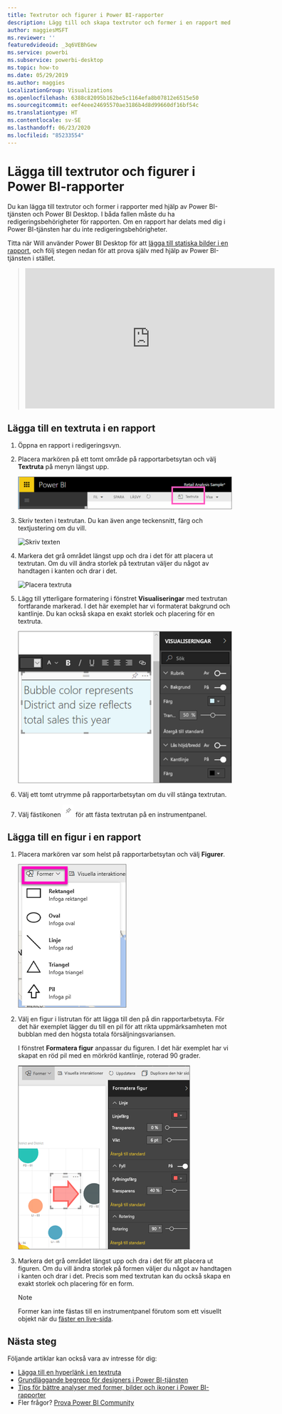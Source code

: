 ```yaml
---
title: Textrutor och figurer i Power BI-rapporter
description: Lägg till och skapa textrutor och former i en rapport med hjälp av Microsoft Power BI-tjänsten.
author: maggiesMSFT
ms.reviewer: ''
featuredvideoid: _3q6VEBhGew
ms.service: powerbi
ms.subservice: powerbi-desktop
ms.topic: how-to
ms.date: 05/29/2019
ms.author: maggies
LocalizationGroup: Visualizations
ms.openlocfilehash: 6388c82095b162be5c1164efa8b07812e6515e50
ms.sourcegitcommit: eef4eee24695570ae3186b4d8d99660df16bf54c
ms.translationtype: HT
ms.contentlocale: sv-SE
ms.lasthandoff: 06/23/2020
ms.locfileid: "85233554"
---
```

# <a name="add-text-boxes-and-shapes-to-power-bi-reports"></a>Lägga till textrutor och figurer i Power BI-rapporter
Du kan lägga till textrutor och former i rapporter med hjälp av Power BI-tjänsten och Power BI Desktop. I båda fallen måste du ha redigeringsbehörigheter för rapporten. Om en rapport har delats med dig i Power BI-tjänsten har du inte redigeringsbehörigheter. 

Titta när Will använder Power BI Desktop för att [lägga till statiska bilder i en rapport](/learn/modules/visuals-in-power-bi/12-formatting), och följ stegen nedan för att prova själv med hjälp av Power BI-tjänsten i stället.
> 
> <iframe width="560" height="315" src="https://www.youtube.com/embed/_3q6VEBhGew" frameborder="0" allowfullscreen></iframe>
> 

## <a name="add-a-text-box-to-a-report"></a>Lägga till en textruta i en rapport
1. Öppna en rapport i redigeringsvyn.

2. Placera markören på ett tomt område på rapportarbetsytan och välj **Textruta** på menyn längst upp.
   
   ![Välja textruta](media/power-bi-reports-add-text-and-shapes/pbi_textbox.png)
3. Skriv texten i textrutan. Du kan även ange teckensnitt, färg och textjustering om du vill. 
   
   ![Skriv texten](media/power-bi-reports-add-text-and-shapes/pbi_textbox2new.png)
4. Markera det grå området längst upp och dra i det för att placera ut textrutan. Om du vill ändra storlek på textrutan väljer du något av handtagen i kanten och drar i det. 
   
   ![Placera textruta](media/power-bi-reports-add-text-and-shapes/textboxsmaller.gif)

5. Lägg till ytterligare formatering i fönstret **Visualiseringar** med textrutan fortfarande markerad. I det här exemplet har vi formaterat bakgrund och kantlinje. Du kan också skapa en exakt storlek och placering för en textruta.  

   ![Formatering av textruta](media/power-bi-reports-add-text-and-shapes/power-bi-borders.png)

6. Välj ett tomt utrymme på rapportarbetsytan om du vill stänga textrutan. 

7. Välj fästikonen  ![Fästikon](media/power-bi-reports-add-text-and-shapes/pbi_pintile.png) för att fästa textrutan på en instrumentpanel. 

## <a name="add-a-shape-to-a-report"></a>Lägga till en figur i en rapport
1. Placera markören var som helst på rapportarbetsytan och välj **Figurer**.
   
   ![Välja former](media/power-bi-reports-add-text-and-shapes/power-bi-shapes.png)
2. Välj en figur i listrutan för att lägga till den på din rapportarbetsyta. För det här exemplet lägger du till en pil för att rikta uppmärksamheten mot bubblan med den högsta totala försäljningsvariansen. 
   
   I fönstret **Formatera figur** anpassar du figuren. I det här exemplet har vi skapat en röd pil med en mörkröd kantlinje, roterad 90 grader.
   
   ![Anpassa form](media/power-bi-reports-add-text-and-shapes/power-bi-arrrow.png)
3. Markera det grå området längst upp och dra i det för att placera ut figuren. Om du vill ändra storlek på formen väljer du något av handtagen i kanten och drar i det. Precis som med textrutan kan du också skapa en exakt storlek och placering för en form.

   > [!NOTE]
   > Former kan inte fästas till en instrumentpanel förutom som ett visuellt objekt när du [fäster en live-sida](service-dashboard-pin-live-tile-from-report.md). 
   > 
   > 

## <a name="next-steps"></a>Nästa steg

Följande artiklar kan också vara av intresse för dig:

* [Lägga till en hyperlänk i en textruta](service-add-hyperlink-to-text-box.md)
* [Grundläggande begrepp för designers i Power BI-tjänsten](../fundamentals/service-basic-concepts.md)
* [Tips för bättre analyser med former, bilder och ikoner i Power BI-rapporter](../guidance/report-tips-shapes-images-icons.md)
* Fler frågor? [Prova Power BI Community](https://community.powerbi.com/)
